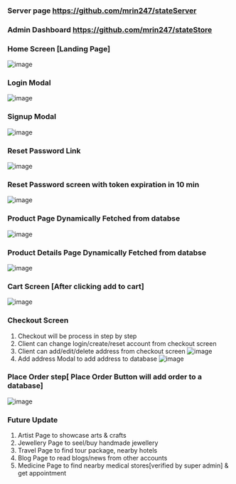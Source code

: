 ### Server page https://github.com/mrin247/stateServer
### Admin Dashboard https://github.com/mrin247/stateStore

### Home Screen [Landing Page]
![image](https://user-images.githubusercontent.com/72962881/162978844-883f9ba0-a13e-4c49-a23f-4d2acee7cc4c.png)

### Login Modal
![image](https://user-images.githubusercontent.com/72962881/162979011-55de6045-0fd5-4143-b05d-9b6f784a34d7.png)

### Signup Modal
![image](https://user-images.githubusercontent.com/72962881/162979138-61647cbd-1872-4004-995c-8cb5d1de8c56.png)

### Reset Password Link
![image](https://user-images.githubusercontent.com/72962881/162979511-e74a241b-bb5c-4338-a8a4-0a932027f8cf.png)

### Reset Password screen with token expiration in 10 min
![image](https://user-images.githubusercontent.com/72962881/162979621-e3ddf9b8-88c4-4aaf-b537-1c60563d54b2.png)

### Product Page Dynamically Fetched from databse
![image](https://user-images.githubusercontent.com/72962881/162980257-b98fec19-aa84-4aa4-b7a6-f9aea3a4c292.png)

### Product Details Page Dynamically Fetched from databse
![image](https://user-images.githubusercontent.com/72962881/162980148-45c2b66d-649e-431e-839e-65e6b2edcbcb.png)

### Cart Screen [After clicking add to cart]
![image](https://user-images.githubusercontent.com/72962881/162980541-3dd421e6-a8e7-475b-b1f2-b21f83bd527d.png)

### Checkout Screen 
1. Checkout will be process in step by step
2. Client can change login/create/reset account from checkout screen
3. Client can add/edit/delete address from checkout screen
 ![image](https://user-images.githubusercontent.com/72962881/162981189-e6a34874-449b-47d3-b450-ac518055b914.png)
4. Add address Modal to add address to database
 ![image](https://user-images.githubusercontent.com/72962881/162981442-520016a8-0910-4e74-830f-d1efeb06d470.png)

### Place Order step[ Place Order Button will add order to a database]
![image](https://user-images.githubusercontent.com/72962881/162981995-bd8691b4-c9c6-4e3a-9f77-838a98b9414a.png)

 
### Future Update
1. Artist Page to showcase arts & crafts
2. Jewellery Page to seel/buy handmade jewellery
3. Travel Page to find tour package, nearby hotels
4. Blog Page to read blogs/news from other accounts
5. Medicine Page to find nearby medical stores[verified by super admin] & get appointment
 


